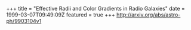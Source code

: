 +++
title = "Effective Radii and Color Gradients in Radio Galaxies"
date = 1999-03-07T09:49:09Z
featured = true
+++
http://arxiv.org/abs/astro-ph/9903104v1
